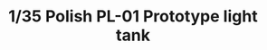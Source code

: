 ---
layout: product
title: "1/35 Polish PL-01 Prototype light tank"
price: "5300" 
desc: "Maketa"
img_path: "/assets/img/TAKO2127.jpg"
brand: "N/A"
available: true
special_offer: false
new: true
soon: false
cat: "010000"
subcat: "010200"
subsubcat: "0N/A"
sifra: "TAKO2127"
popular: false
---